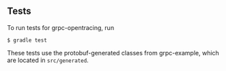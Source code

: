 ## Tests

To run tests for grpc-opentracing, run

``` 
$ gradle test
```

These tests use the protobuf-generated classes from grpc-example, which are located in `src/generated`.
